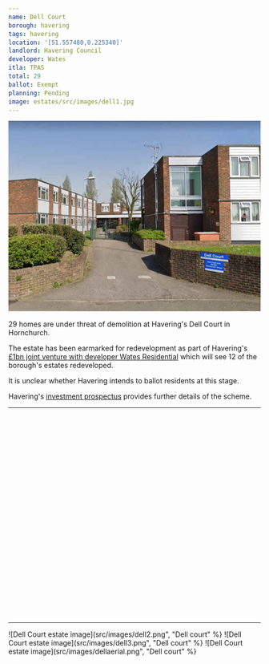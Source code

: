 ```yaml
---
name: Dell Court 
borough: havering
tags: havering
location: '[51.557480,0.225340]'
landlord: Havering Council
developer: Wates
itla: TPAS
total: 29
ballot: Exempt
planning: Pending
image: estates/src/images/dell1.jpg
---
```

![Dell Court estate image](src/images/dell1.jpg)

29 homes are under threat of demolition at Havering's Dell Court in Hornchurch.

The estate has been earmarked for redevelopment as part of Havering's [£1bn joint venture with developer Wates Residential](https://www.wates.co.uk/articles/case-study/borough-of-havering-housing-redevelopment/) which will see 12 of the borough's estates redeveloped.

It is unclear whether Havering intends to ballot residents at this stage.

Havering's [investment prospectus](https://www.investinhavering.co.uk/wp-content/uploads/2017/03/Vision-interactive-map.pdf) provides further details of the scheme.

---

<!------------THE CODE BELOW RENDERS THE MAP - DO NOT EDIT! ---------------------------->

<div id="map" style="width: 100%; height: 400px;"></div>

<script>
  var map = L.map('map').setView({{ location }}, 13);
  L.tileLayer('https://tile.openstreetmap.org/{z}/{x}/{y}.png', {
  maxZoom: 19,
attribution: '&copy; <a href="http://www.openstreetmap.org/copyright">OpenStreetMap</a>'
}).addTo(map);
var circle = L.circle({{ location }}, {
    color: 'red',
    fillColor: '#f03',
    fillOpacity: 0.5,
    radius: 500
}).addTo(map);
</script>

---

![Dell Court estate image](src/images/dell2.png", "Dell court" %}
![Dell Court estate image](src/images/dell3.png", "Dell court" %}
![Dell Court estate image](src/images/dellaerial.png", "Dell court" %}
